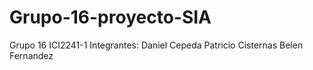 # Grupo-16-proyecto-SIA
Grupo 16 ICI2241-1 
Integrantes: Daniel Cepeda
Patricio Cisternas
Belen Fernandez
